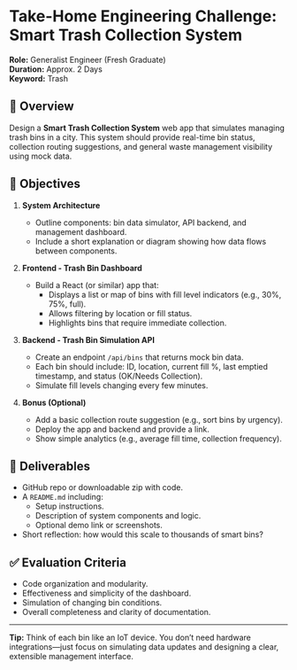 # Take-Home Engineering Challenge: Smart Trash Collection System

**Role:** Generalist Engineer (Fresh Graduate)  
**Duration:** Approx. 2 Days  
**Keyword:** Trash

## 🧠 Overview

Design a **Smart Trash Collection System** web app that simulates managing trash bins in a city. This system should provide real-time bin status, collection routing suggestions, and general waste management visibility using mock data.

## 📌 Objectives

1. **System Architecture**
   - Outline components: bin data simulator, API backend, and management dashboard.
   - Include a short explanation or diagram showing how data flows between components.

2. **Frontend - Trash Bin Dashboard**
   - Build a React (or similar) app that:
     - Displays a list or map of bins with fill level indicators (e.g., 30%, 75%, full).
     - Allows filtering by location or fill status.
     - Highlights bins that require immediate collection.

3. **Backend - Trash Bin Simulation API**
   - Create an endpoint `/api/bins` that returns mock bin data.
   - Each bin should include: ID, location, current fill %, last emptied timestamp, and status (OK/Needs Collection).
   - Simulate fill levels changing every few minutes.

4. **Bonus (Optional)**
   - Add a basic collection route suggestion (e.g., sort bins by urgency).
   - Deploy the app and backend and provide a link.
   - Show simple analytics (e.g., average fill time, collection frequency).

## 🧪 Deliverables

- GitHub repo or downloadable zip with code.
- A `README.md` including:
  - Setup instructions.
  - Description of system components and logic.
  - Optional demo link or screenshots.
- Short reflection: how would this scale to thousands of smart bins?

## ✅ Evaluation Criteria

- Code organization and modularity.
- Effectiveness and simplicity of the dashboard.
- Simulation of changing bin conditions.
- Overall completeness and clarity of documentation.

---

**Tip:** Think of each bin like an IoT device. You don’t need hardware integrations—just focus on simulating data updates and designing a clear, extensible management interface.